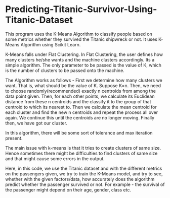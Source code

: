 # Predicting-Titanic-Survivor-Using-Titanic-Dataset
This program uses the K-Means Algorithm to classify people based on some metrics whether they survived the Titanic shipwreck or not. It uses K-Means Algorithm using Scikit Learn.

K-Means falls under Flat Clustering. In Flat Clustering, the user defines how many clusters he/she wants and the machine clusters accordingly.
Its a simple algorithm. The only parameter to be passed is the value of K, which is the number of clusters to be passed onto the machine. 

The Algorithm works as follows - 
    First we determine how many clusters we want. That is, what should be the value of K.
    Suppose K=n. Then, we need to choose randomly(recommended) exactly n centroids from among the data point given.
    Then, for each other points, we calculate its Euclidean distance from these n centroids and the classify it to the             group of that centroid to which its nearest to.
    Then we calculate the mean centroid for each cluster and find the new n centroids and repeat the process all over             again. We continue this until the centroids are no longer moving. Finally then, we have got our cluster.

In this algorithm, there will be some sort of tolerance and max iteration present.

The main issue with k-means is that it tries to create clusters of same size. Hence sometimes there might be difficulties to find clusters of same size and that might cause some errors in the output.

Here, in this code, we use the Titanic dataset and with the different metrics on the passengers given, we try to train the K-Means model, and try to see, whether with the given factors/data, how accurately does the algorithm predict whether the passenger survived or not.
For example - the survival of the passenger might depend on their age, gender, class etc.
